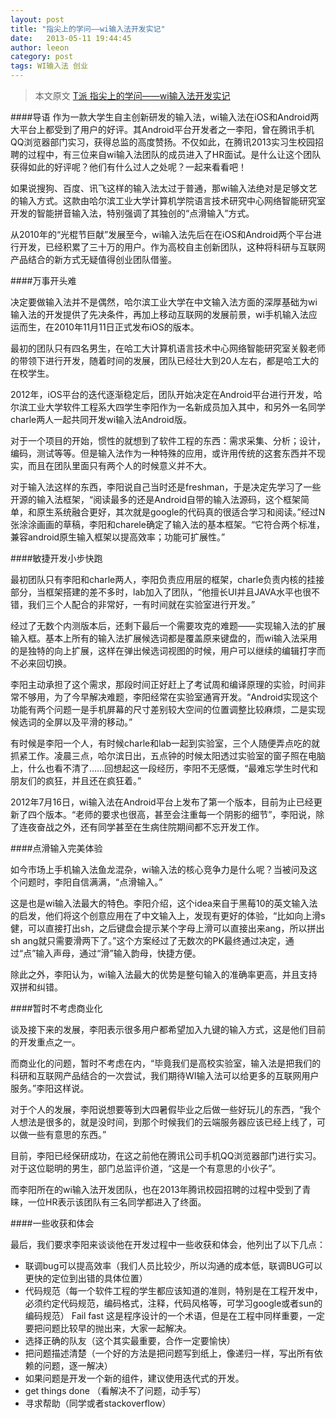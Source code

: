 ```yaml
---
layout: post
title: "指尖上的学问——wi输入法开发实记"
date:   2013-05-11 19:44:45
author: leeon
category: post
tags: WI输入法 创业
---
```

>本文原文 [T派 指尖上的学问——wi输入法开发实记](http://tpai.qq.com/article/view/69?ADTAG=email.InnerAD.weekly.20130315)

<!-- break -->
####导语
作为一款大学生自主创新研发的输入法，wi输入法在iOS和Android两大平台上都受到了用户的好评。其Android平台开发者之一李阳，曾在腾讯手机QQ浏览器部门实习，获得总监的高度赞扬。不仅如此，在腾讯2013实习生校园招聘的过程中，有三位来自wi输入法团队的成员进入了HR面试。是什么让这个团队获得如此的好评呢？他们有什么过人之处呢？一起来看看吧！

如果说搜狗、百度、讯飞这样的输入法太过于普通，那wi输入法绝对是足够文艺的输入方式。这款由哈尔滨工业大学计算机学院语言技术研究中心网络智能研究室开发的智能拼音输入法，特别强调了其独创的“点滑输入”方式。

从2010年的“光棍节巨献”发展至今，wi输入法先后在在iOS和Android两个平台进行开发，已经积累了三十万的用户。作为高校自主创新团队，这种将科研与互联网产品结合的新方式无疑值得创业团队借鉴。

####万事开头难

决定要做输入法并不是偶然，哈尔滨工业大学在中文输入法方面的深厚基础为wi输入法的开发提供了先决条件，再加上移动互联网的发展前景，wi手机输入法应运而生，在2010年11月11日正式发布iOS的版本。

最初的团队只有四名男生，在哈工大计算机语言技术中心网络智能研究室关毅老师的带领下进行开发，随着时间的发展，团队已经壮大到20人左右，都是哈工大的在校学生。

2012年，iOS平台的迭代逐渐稳定后，团队开始决定在Android平台进行开发，哈尔滨工业大学软件工程系大四学生李阳作为一名新成员加入其中，和另外一名同学charle两人一起共同开发wi输入法Android版。

对于一个项目的开始，惯性的就想到了软件工程的东西：需求采集、分析；设计，编码，测试等等。但是输入法作为一种特殊的应用，或许用传统的这套东西并不现实，而且在团队里面只有两个人的时候意义并不大。

对于输入法这样的东西，李阳说自己当时还是freshman，于是决定先学习了一些开源的输入法框架，“阅读最多的还是Android自带的输入法源码，这个框架简单，和原生系统融合更好，其次就是google的代码真的很适合学习和阅读。”经过N张涂涂画画的草稿，李阳和charele确定了输入法的基本框架。“它符合两个标准，兼容android原生输入框架以提高效率；功能可扩展性。”

####敏捷开发小步快跑

最初团队只有李阳和charle两人，李阳负责应用层的框架，charle负责内核的挂接部分，当框架搭建的差不多时，lab加入了团队，“他擅长UI并且JAVA水平也很不错，我们三个人配合的非常好，一有时间就在实验室进行开发。”

经过了无数个内测版本后，还剩下最后一个需要攻克的难题——实现输入法的扩展输入框。基本上所有的输入法扩展候选词都是覆盖原来键盘的，而wi输入法采用的是独特的向上扩展，这样在弹出候选词视图的时候，用户可以继续的编辑打字而不必来回切换。

李阳主动承担了这个需求，那段时间正好赶上了考试周和编译原理的实验，时间非常不够用，为了今早解决难题，李阳经常在实验室通宵开发。“Android实现这个功能有两个问题一是手机屏幕的尺寸差别较大空间的位置调整比较麻烦，二是实现候选词的全屏以及平滑的移动。”

有时候是李阳一个人，有时候charle和lab一起到实验室，三个人随便弄点吃的就抓紧工作。凌晨三点，哈尔滨日出，五点钟的时候太阳透过实验室的窗子照在电脑上，什么也看不清了……回想起这一段经历，李阳不无感慨，“最难忘学生时代和朋友们的疯狂，并且还在疯狂着。”

2012年7月16日，wi输入法在Android平台上发布了第一个版本，目前为止已经更新了四个版本。“老师的要求也很高，甚至会注重每一个阴影的细节”，李阳说，除了连夜奋战之外，还有同学甚至在生病住院期间都不忘开发工作。

####点滑输入完美体验

如今市场上手机输入法鱼龙混杂，wi输入法的核心竞争力是什么呢？当被问及这个问题时，李阳自信满满，“点滑输入。”

这是也是wi输入法最大的特色。李阳介绍，这个idea来自于黑莓10的英文输入法的启发，他们将这个创意应用在了中文输入上，发现有更好的体验，“比如向上滑s健，可以直接打出sh，之后键盘会提示某个字母上滑可以直接出来ang，所以拼出sh ang就只需要滑两下了。”这个方案经过了无数次的PK最终通过决定，通过“点”输入声母，通过“滑”输入韵母，快捷方便。

除此之外，李阳认为，wi输入法最大的优势是整句输入的准确率更高，并且支持双拼和纠错。

####暂时不考虑商业化

谈及接下来的发展，李阳表示很多用户都希望加入九键的输入方式，这是他们目前的开发重点之一。

而商业化的问题，暂时不考虑在内，“毕竟我们是高校实验室，输入法是把我们的科研和互联网产品结合的一次尝试，我们期待WI输入法可以给更多的互联网用户服务。”李阳这样说。

对于个人的发展，李阳说想要等到大四暑假毕业之后做一些好玩儿的东西，“我个人想法是很多的，就是没时间，到那个时候我们的云端服务器应该已经上线了，可以做一些有意思的东西。”

目前，李阳已经保研成功，在这之前他在腾讯公司手机QQ浏览器部门进行实习。对于这位聪明的男生，部门总监评价道，“这是一个有意思的小伙子”。

而李阳所在的wi输入法开发团队，也在2013年腾讯校园招聘的过程中受到了青睐，一位HR表示该团队有三名同学都进入了终面。

####一些收获和体会

最后，我们要求李阳来谈谈他在开发过程中一些收获和体会，他列出了以下几点：

+ 联调bug可以提高效率（我们人员比较少，所以沟通的成本低，联调BUG可以更快的定位到出错的具体位置）
+ 代码规范（每一个软件工程的学生都应该知道的准则，特别是在工程开发中，必须约定代码规范，编码格式，注释，代码风格等，可学习google或者sun的编码规范）
Fail fast 这是程序设计的一个术语，但是在工程中同样重要，一定要把问题比较早的抛出来，大家一起解决。
+ 选择正确的队友（这个其实最重要，合作一定要愉快）
+ 把问题描述清楚（一个好的方法是把问题写到纸上，像递归一样，写出所有依赖的问题，逐一解决）
+ 如果问题是开发一个新的组件，建议使用迭代式的开发。
+ get things done （看解决不了问题，动手写）
+ 寻求帮助（同学或者stackoverflow）





